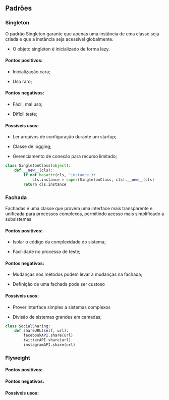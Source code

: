 ## Padrões

### Singleton

O padrão Singleton garante que apenas uma instância de uma classe seja criada e que a instância seja acessível globalmente.

- O objeto singleton é inicializado de forma lazy.

#### Pontos positivos:

- Inicialização cara;

- Uso raro;


#### Pontos negativos:

- Fácil, mal uso;

- Difícil teste;

#### Possíveis usos:

- Ler arquivos de configuração durante um startup;

- Classe de logging;

- Gerenciamento de conexão para recurso limitado;

```python
class SingletonClass(object):
    def __new__(cls):
        if not hasattr(cls, 'instance'):
            cls.instance = super(SingletonClass, cls).__new__(cls)
        return cls.instance
```


### Fachada

Fachadas é uma classe que provém uma interface mais transparente e unificada para processos complexos, permitindo acesso mais simplificado a subsistemas

#### Pontos positivos:

- Isolar o código da complexidade do sistema;

- Facilidade no processo de teste;

#### Pontos negativos:

- Mudanças nos métodos podem levar a mudanças na fachada;

- Definição de uma fachada pode ser custoso

#### Possíveis usos:

- Prover interface simples a sistemas complexos

- Divisão de sistemas grandes em camadas;



```python
class SocialSharing:
    def shareURL(self, url):
        facebookAPI.share(url)
        twitterAPI.share(url)
        instagramAPI.share(url)

```

### Flyweight



#### Pontos positivos:




#### Pontos negativos:




#### Possíveis usos:


```python

```